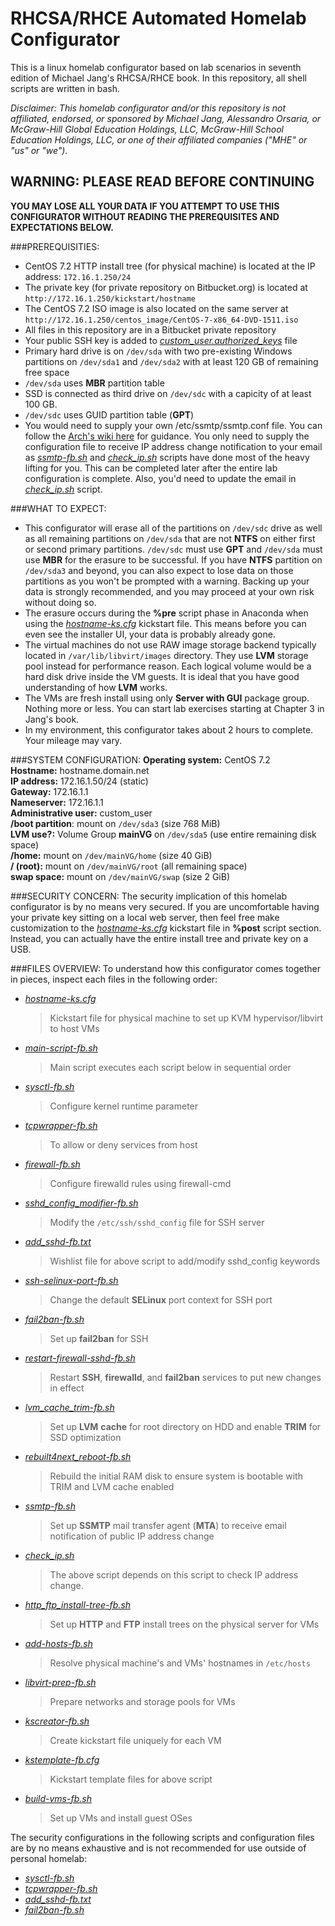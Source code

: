 RHCSA/RHCE Automated Homelab Configurator
=========================================

This is a linux homelab configurator based on lab scenarios in seventh edition of Michael Jang's RHCSA/RHCE book. In this repository, all shell scripts are written in bash. 

*Disclaimer: This homelab configurator and/or this repository is not affiliated, endorsed, or sponsored by Michael Jang, Alessandro Orsaria, or McGraw-Hill Global Education Holdings, LLC, McGraw-Hill School Education Holdings, LLC, or one of their affiliated companies ("MHE" or "us" or "we").*

## **WARNING:** PLEASE READ BEFORE CONTINUING
**YOU MAY LOSE ALL YOUR DATA IF YOU ATTEMPT TO USE THIS CONFIGURATOR WITHOUT READING THE PREREQUISITES AND EXPECTATIONS BELOW.**

###PREREQUISITIES:
- CentOS 7.2 HTTP install tree (for physical machine) is located at the IP address:  `172.16.1.250/24`
- The private key (for private repository on Bitbucket.org) is located at `http://172.16.1.250/kickstart/hostname`
- The CentOS 7.2 ISO image is also located on the same server at `http://172.16.1.250/centos_image/CentOS-7-x86_64-DVD-1511.iso`
- All files in this repository are in a Bitbucket private repository
- Your public SSH key is added to [*custom_user.authorized_keys*](./custom_user.authorized_keys) file
- Primary hard drive is on `/dev/sda` with two pre-existing Windows partitions on `/dev/sda1` and `/dev/sda2` with at least 120 GB of remaining free space
- `/dev/sda` uses **MBR** partition table
- SSD is connected as third drive on `/dev/sdc` with a capicity of at least 100 GB. 
- `/dev/sdc` uses GUID partition table (**GPT**)
- You would need to supply your own /etc/ssmtp/ssmtp.conf file. You can follow the [Arch's wiki here](https://wiki.archlinux.org/index.php/SSMTP) for guidance. You only need to supply the configuration file to receive IP address change notification to your email as [*ssmtp-fb.sh*](./ssmtp-fb.sh) and [*check_ip.sh*](./check_ip.sh) scripts have done most of the heavy lifting for you. This can be completed later after the entire lab configuration is complete. Also, you'd need to update the email in [*check_ip.sh*](./check_ip.sh) script.



###WHAT TO EXPECT:
- This configurator will erase all of the partitions on `/dev/sdc` drive as well as all remaining partitions on `/dev/sda` that are not **NTFS** on either first or second primary partitions. `/dev/sdc` must use **GPT** and `/dev/sda` must use **MBR** for the erasure to be successful. If you have **NTFS** partition on `/dev/sda3` and beyond, you can also expect to lose data on those partitions as you won't be prompted with a warning. Backing up your data is strongly recommended, and you may proceed at your own risk without doing so. 
- The erasure occurs during the **%pre** script phase in Anaconda when using the [*hostname-ks.cfg*](./hostname-ks.cfg) kickstart file. This means before you can even see the installer UI, your data is probably already gone.
- The virtual machines do not use RAW image storage backend typically located in `/var/lib/libvirt/images` directory. They use **LVM** storage pool instead for performance reason. Each logical volume would be a hard disk drive inside the VM guests. It is ideal that you have good understanding of how **LVM** works.
- The VMs are fresh install using only **Server with GUI** package group. Nothing more or less. You can start lab exercises starting at Chapter 3 in Jang's book.
- In my environment, this configurator takes about 2 hours to complete. Your mileage may vary.

###SYSTEM CONFIGURATION:
**Operating system:** CentOS 7.2  
**Hostname:** hostname.domain.net  
**IP address:** 172.16.1.50/24 (static)  
**Gateway:** 172.16.1.1  
**Nameserver:** 172.16.1.1  
**Administrative user:** custom_user  
**/boot partition**: mount on `/dev/sda3` (size 768 MiB)  
**LVM use?:** Volume Group **mainVG** on `/dev/sda5` (use entire remaining disk space)  
**/home:** mount on `/dev/mainVG/home` (size 40 GiB)  
**/ (root):** mount on `/dev/mainVG/root` (all remaining space)  
**swap space:** mount on `/dev/mainVG/swap` (size 2 GiB)

###SECURITY CONCERN: 
The security implication of this homelab configurator is by no means very secured. If you are uncomfortable having your private key sitting on a local web server, then feel free make customization to the [*hostname-ks.cfg*](./hostname-ks.cfg) kickstart file in **%post** script section. Instead, you can actually have the entire install tree and private key on a USB. 


###FILES OVERVIEW: 
To understand how this configurator comes together in pieces, inspect each files in the following order:

- [*hostname-ks.cfg*](./hostname-ks.cfg)
  > Kickstart file for physical machine to set up KVM hypervisor/libvirt to host VMs
  
- *[main-script-fb.sh](./main-script-fb.sh)*
  > Main script executes each script below in sequential order
  
- *[sysctl-fb.sh](./sysctl-fb.sh)*
  > Configure kernel runtime parameter
  
- *[tcpwrapper-fb.sh](tcpwrapper-fb.sh)*
  > To allow or deny services from host
  
- *[firewall-fb.sh](./firewall-fb.sh)*
  > Configure firewalld rules using firewall-cmd
  
- *[sshd_config_modifier-fb.sh](./sshd_config_modifier-fb.sh)*
  > Modify the `/etc/ssh/sshd_config` file for SSH server
  
- *[add_sshd-fb.txt](./add_sshd-fb.txt)*
  > Wishlist file for above script to add/modify sshd_config keywords
  
- *[ssh-selinux-port-fb.sh](./ssh-selinux-port-fb.sh)*
  > Change the default **SELinux** port context for SSH port 
  
- *[fail2ban-fb.sh](./fail2ban-fb.sh)*
  > Set up **fail2ban** for SSH
  
- *[restart-firewall-sshd-fb.sh](./restart-firewall-sshd-fb.sh)*
  > Restart **SSH**, **firewalld**, and **fail2ban** services to put new changes in effect
  
- *[lvm_cache_trim-fb.sh](./lvm_cache_trim-fb.sh)*
  > Set up **LVM** **cache** for root directory on HDD and enable **TRIM** for SSD optimization
  
- *[rebuilt4next_reboot-fb.sh](./rebuilt4next_reboot-fb.sh)*
  > Rebuild the initial RAM disk to ensure system is bootable with TRIM and LVM cache enabled
  
- *[ssmtp-fb.sh](./ssmtp-fb.sh)*
  > Set up **SSMTP** mail transfer agent (**MTA**) to receive email notification of public IP address change
  
- *[check_ip.sh](./check_ip.sh)*
  > The above script depends on this script to check IP address change.
  
- *[http_ftp_install-tree-fb.sh](./http_ftp_install-tree-fb.sh)*
  > Set up **HTTP** and **FTP** install trees on the physical server for VMs
  
- *[add-hosts-fb.sh](./add-hosts-fb.sh)*
  > Resolve physical machine's and VMs' hostnames in `/etc/hosts`
  
- *[libvirt-prep-fb.sh](./libvirt-prep-fb.sh)*
  > Prepare networks and storage pools for VMs
  
- *[kscreator-fb.sh](./kscreator-fb.sh)*
  > Create kickstart file uniquely for each VM
  
- *[kstemplate-fb.cfg](./kstemplate-fb.cfg)*
  > Kickstart template files for above script
  
- *[build-vms-fb.sh](./build-vms-fb.sh)*
  > Set up VMs and install guest OSes
  
The security configurations in the following scripts and configuration files are by no means exhaustive and is not recommended for use outside of personal homelab:

- *[sysctl-fb.sh](./sysctl-fb.sh)* 
- *[tcpwrapper-fb.sh](tcpwrapper-fb.sh)* 
- *[add_sshd-fb.txt](./add_sshd-fb.txt)*
- *[fail2ban-fb.sh](./fail2ban-fb.sh)*
